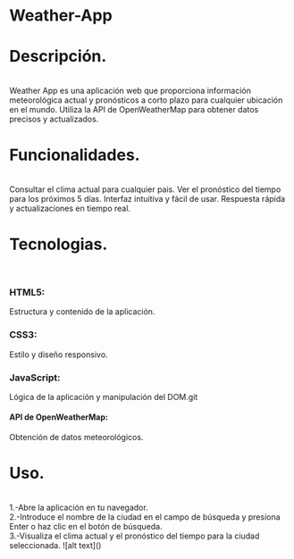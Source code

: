 ﻿# Weather-App
 <h1>Descripción.</h1><br>
Weather App es una aplicación web que proporciona información meteorológica actual y pronósticos a corto plazo para cualquier ubicación en el mundo. Utiliza la API de OpenWeatherMap para obtener datos precisos y actualizados.

<h1>Funcionalidades.</h1><br>
Consultar el clima actual para cualquier pais.
Ver el pronóstico del tiempo para los próximos 5 días.
Interfaz intuitiva y fácil de usar.
Respuesta rápida y actualizaciones en tiempo real.

<h1>Tecnologias.</h1><br>
<h3>HTML5:</h3> Estructura y contenido de la aplicación.
<h3>CSS3:</h3> Estilo y diseño responsivo.
<h3>JavaScript:</h3> Lógica de la aplicación y manipulación del DOM.git
<h4>API de OpenWeatherMap:</h4> Obtención de datos meteorológicos.

<h1>Uso.</h1><br>
1.-Abre la aplicación en tu navegador.<br>
2.-Introduce el nombre de la ciudad en el campo de búsqueda y presiona Enter o haz clic en el botón de búsqueda.<br>
3.-Visualiza el clima actual y el pronóstico del tiempo para la ciudad seleccionada.
![alt text](<weather app.jpg>)
